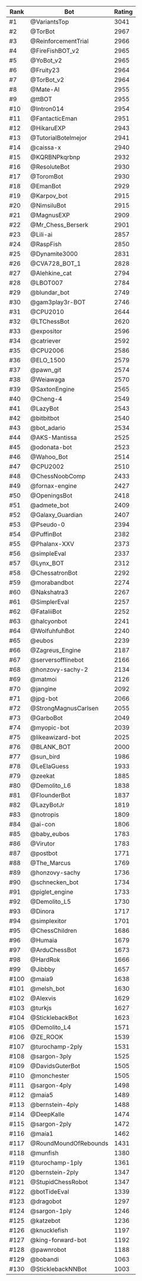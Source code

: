Rank|Bot|Rating
---|---|---
#1|@VariantsTop|3041
#2|@TorBot|2967
#3|@ReinforcementTrial|2966
#4|@FireFishBOT_v2|2965
#5|@YoBot_v2|2965
#6|@Fruity23|2964
#7|@TorBot_v2|2964
#8|@Mate-AI|2955
#9|@ttBOT|2955
#10|@Intron014|2954
#11|@FantacticEman|2951
#12|@HikaruEXP|2943
#13|@TutorialBotelmejor|2941
#14|@caissa-x|2940
#15|@KQRBNPkqrbnp|2932
#16|@ResoluteBot|2930
#17|@ToromBot|2930
#18|@EmanBot|2929
#19|@Karpov_bot|2915
#20|@NimsiluBot|2915
#21|@MagnusEXP|2909
#22|@Mr_Chess_Berserk|2901
#23|@Lili-ai|2857
#24|@RaspFish|2850
#25|@Dynamite3000|2831
#26|@CVA728_BOT_1|2828
#27|@Alehkine_cat|2794
#28|@LBOT007|2784
#29|@blundar_bot|2749
#30|@gam3play3r-BOT|2746
#31|@CPU2010|2644
#32|@LTChessBot|2620
#33|@expositor|2596
#34|@catriever|2592
#35|@CPU2006|2586
#36|@ELO_1500|2579
#37|@pawn_git|2574
#38|@Weiawaga|2570
#39|@SaxtonEngine|2565
#40|@Cheng-4|2549
#41|@LazyBot|2543
#42|@bitbitbot|2540
#43|@bot_adario|2534
#44|@AKS-Mantissa|2525
#45|@odonata-bot|2523
#46|@Wahoo_Bot|2514
#47|@CPU2002|2510
#48|@ChessNoobComp|2433
#49|@fornax-engine|2427
#50|@OpeningsBot|2418
#51|@admete_bot|2409
#52|@Galaxy_Guardian|2407
#53|@Pseudo-0|2394
#54|@PuffinBot|2382
#55|@Phalanx-XXV|2373
#56|@simpleEval|2337
#57|@Lynx_BOT|2312
#58|@ChessatronBot|2292
#59|@morabandbot|2274
#60|@Nakshatra3|2267
#61|@SimplerEval|2257
#62|@FataliiBot|2252
#63|@halcyonbot|2241
#64|@WolfuhfuhBot|2240
#65|@eubos|2239
#66|@Zagreus_Engine|2187
#67|@serversofflinebot|2166
#68|@honzovy-sachy-2|2134
#69|@matmoi|2126
#70|@jangine|2092
#71|@jpg-bot|2066
#72|@StrongMagnusCarlsen|2055
#73|@GarboBot|2049
#74|@myopic-bot|2039
#75|@likeawizard-bot|2025
#76|@BLANK_BOT|2000
#77|@sun_bird|1986
#78|@LeElaGuess|1933
#79|@zeekat|1885
#80|@Demolito_L6|1838
#81|@FlounderBot|1837
#82|@LazyBotJr|1819
#83|@notropis|1809
#84|@ai-con|1806
#85|@baby_eubos|1783
#86|@Virutor|1783
#87|@postbot|1771
#88|@The_Marcus|1769
#89|@honzovy-sachy|1736
#90|@schnecken_bot|1734
#91|@piglet_engine|1733
#92|@Demolito_L5|1730
#93|@Dinora|1717
#94|@simplexitor|1701
#95|@ChessChildren|1686
#96|@Humaia|1679
#97|@ArduChessBot|1673
#98|@HardRok|1666
#99|@Jibbby|1657
#100|@maia9|1638
#101|@melsh_bot|1630
#102|@Alexvis|1629
#103|@turkjs|1627
#104|@SticklebackBot|1623
#105|@Demolito_L4|1571
#106|@ZE_ROOK|1539
#107|@turochamp-2ply|1531
#108|@sargon-3ply|1525
#109|@DavidsGuterBot|1505
#110|@monchester|1505
#111|@sargon-4ply|1498
#112|@maia5|1489
#113|@bernstein-4ply|1488
#114|@DeepKalle|1474
#115|@sargon-2ply|1472
#116|@maia1|1462
#117|@RoundMoundOfRebounds|1431
#118|@munfish|1380
#119|@turochamp-1ply|1361
#120|@bernstein-2ply|1347
#121|@StupidChessRobot|1347
#122|@botTideEval|1339
#123|@dragobot|1297
#124|@sargon-1ply|1246
#125|@katzebot|1236
#126|@knucklefish|1197
#127|@king-forward-bot|1192
#128|@pawnrobot|1188
#129|@bobandi|1063
#130|@SticklebackNNBot|1003
